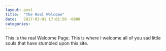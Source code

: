 ```yaml
---
layout: post
title:  "The Real Welcome"
date:   2017-03-01 17:01:56 -0800
categories:
---
```

This is the real Welcome Page. This is where I welcome all of you sad little souls that have stumbled upon this site.